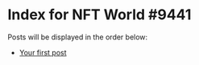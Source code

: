 # Index for NFT World #9441
Posts will be displayed in the order below:

- [Your first post](./001-first.md)


